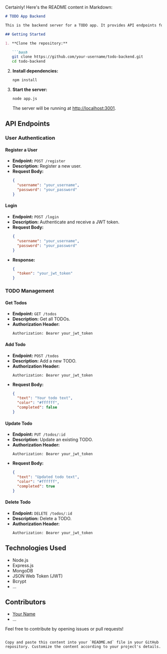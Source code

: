 Certainly! Here's the README content in Markdown:

```markdown
# TODO App Backend

This is the backend server for a TODO app. It provides API endpoints for managing TODOs and user authentication.

## Getting Started

1. **Clone the repository:**

   ```bash
   git clone https://github.com/your-username/todo-backend.git
   cd todo-backend
   ```

2. **Install dependencies:**

   ```bash
   npm install
   ```

3. **Start the server:**

   ```bash
   node app.js
   ```

   The server will be running at [http://localhost:3001](http://localhost:3001).

## API Endpoints

### User Authentication

#### Register a User

- **Endpoint:** `POST /register`
- **Description:** Register a new user.
- **Request Body:**
  ```json
  {
    "username": "your_username",
    "password": "your_password"
  }
  ```

#### Login

- **Endpoint:** `POST /login`
- **Description:** Authenticate and receive a JWT token.
- **Request Body:**
  ```json
  {
    "username": "your_username",
    "password": "your_password"
  }
  ```
- **Response:**
  ```json
  {
    "token": "your_jwt_token"
  }
  ```

### TODO Management

#### Get Todos

- **Endpoint:** `GET /todos`
- **Description:** Get all TODOs.
- **Authorization Header:**
  ```
  Authorization: Bearer your_jwt_token
  ```

#### Add Todo

- **Endpoint:** `POST /todos`
- **Description:** Add a new TODO.
- **Authorization Header:**
  ```
  Authorization: Bearer your_jwt_token
  ```
- **Request Body:**
  ```json
  {
    "text": "Your todo text",
    "color": "#ffffff",
    "completed": false
  }
  ```

#### Update Todo

- **Endpoint:** `PUT /todos/:id`
- **Description:** Update an existing TODO.
- **Authorization Header:**
  ```
  Authorization: Bearer your_jwt_token
  ```
- **Request Body:**
  ```json
  {
    "text": "Updated todo text",
    "color": "#ffffff",
    "completed": true
  }
  ```

#### Delete Todo

- **Endpoint:** `DELETE /todos/:id`
- **Description:** Delete a TODO.
- **Authorization Header:**
  ```
  Authorization: Bearer your_jwt_token
  ```

## Technologies Used

- Node.js
- Express.js
- MongoDB
- JSON Web Token (JWT)
- Bcrypt
- ...

## Contributors

- [Your Name](https://github.com/your-username)
- ...

Feel free to contribute by opening issues or pull requests!
```

Copy and paste this content into your `README.md` file in your GitHub repository. Customize the content according to your project's details.